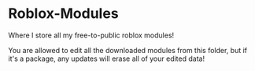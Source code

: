 # Roblox-Modules
Where I store all my free-to-public roblox modules!

You are allowed to edit all the downloaded modules from this folder, but if it's a package, any updates will erase all of your edited data!
